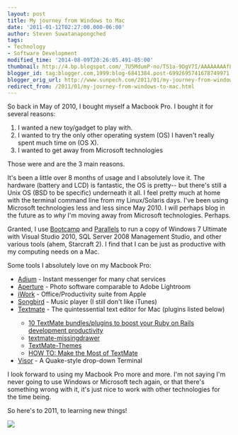 ```yaml
---
layout: post
title: My journey from Windows to Mac
date: '2011-01-12T02:27:00.000-06:00'
author: Steven Suwatanapongched
tags:
- Technology
- Software Development
modified_time: '2014-08-09T20:26:05.491-05:00'
thumbnail: http://4.bp.blogspot.com/_7U5MdumP-no/TS1a-9DgV7I/AAAAAAAAfLg/B20G9RlSsFs/s600/IMG_2979.jpg
blogger_id: tag:blogger.com,1999:blog-6841384.post-6992695741678749971
blogger_orig_url: http://www.sunpech.com/2011/01/my-journey-from-windows-to-mac.html
redirect_from: /2011/01/my-journey-from-windows-to-mac.html
---
```


So back in May of 2010, I bought myself a Macbook Pro.  I bought it for several reasons:

<ol>
  <li>I wanted a new toy/gadget to play with.</li>
  <li>I wanted to try the only other operating system (OS) I haven't really spent much time on (OS X).</li>
  <li>I wanted to get away from Microsoft technologies</li>
</ol>

Those were and are the 3 main reasons. 

It's been a little over 8 months of usage and I absolutely love it.  The hardware (battery and LCD) is fantastic, the OS is pretty-- but there's still a Unix OS (BSD to be specific) underneath it all.  I feel pretty much at home with the terminal command line from my Linux/Solaris days.  I've been using Microsoft technologies less and less since May 2010.  I will perhaps blog in the future as to <i>why</i> I'm moving away from Microsoft technologies.  Perhaps. 

Granted, I use <a href="http://en.wikipedia.org/wiki/Boot_Camp_(software)">Bootcamp</a> and <a href="http://www.parallels.com/">Parallels</a> to run a copy of Windows 7 Ultimate with Visual Studio 2010, SQL Server 2008 Management Studio, and other various tools (ahem, Starcraft 2).  I find that I can be just as productive with my computing needs on a Mac. 

Some tools I absolutely love on my Macbook Pro: 

<ul>
  <li><a href="http://adium.im/">Adium</a> - Instant messenger for many chat services</li>
  <li><a href="http://www.apple.com/aperture/">Aperture</a> - Photo software comparable to Adobe Lightroom</li>
  <li><a href="http://www.apple.com/iwork/">iWork</a> - Office/Productivity suite from Apple</li>
  <li><a href="http://getsongbird.com/">Songbird</a> - Music player (I still don't like iTunes)</li>
  <li><a href="http://macromates.com/">Textmate</a> - The quintessential text editor for Mac (plugins listed below)</li>
  <ul>
    <li><a href="http://adventuresincoding.com/2010/05/10-textmate-bundlesplugins-to-boost-your-ruby-on-rails-development-productivity">10 TextMate bundles/plugins to boost your Ruby on Rails development productivity</a></li>
    <li><a href="https://github.com/jezdez/textmate-missingdrawer">textmate-missingdrawer</a></li>
    <li><a href="https://github.com/filmgirl/TextMate-Themes">TextMate-Themes</a></li>
    <li><a href="http://mashable.com/2010/12/23/textmate-guide/?utm_source=feedburner&amp;utm_medium=feed&amp;utm_campaign=Feed:+Mashable+(Mashable)">HOW TO: Make the Most of TextMate</a></li>
  </ul>
  <li><a href="http://visor.binaryage.com/">Visor</a> - A Quake-style drop-down Terminal</li>
</ul>

I look forward to using my Macbook Pro more and more.  I'm not saying I'm never going to use Windows or Microsoft tech again, or that there's something wrong with it, it's just nice to work with other technologies for the time being. 

So here's to 2011, to learning new things! 

<img border="0" src="http://4.bp.blogspot.com/_7U5MdumP-no/TS1a-9DgV7I/AAAAAAAAfLg/B20G9RlSsFs/s400/IMG_2979.jpg" />
